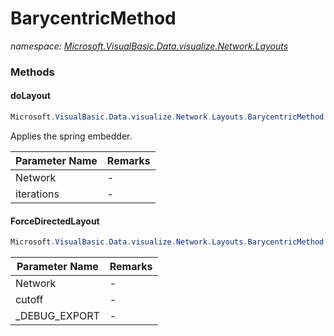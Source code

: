 ﻿# BarycentricMethod
_namespace: <a href="#" onClick="load('/docs/Microsoft.VisualBasic.Data.visualize.Network.Layouts/index.md')">Microsoft.VisualBasic.Data.visualize.Network.Layouts</a>_





### Methods

#### doLayout
```csharp
Microsoft.VisualBasic.Data.visualize.Network.Layouts.BarycentricMethod.doLayout(Microsoft.VisualBasic.Data.visualize.Network.Graph.NetworkGraph,System.Int32,System.Drawing.Size)
```
Applies the spring embedder.

|Parameter Name|Remarks|
|--------------|-------|
|Network|-|
|iterations|-|


#### ForceDirectedLayout
```csharp
Microsoft.VisualBasic.Data.visualize.Network.Layouts.BarycentricMethod.ForceDirectedLayout(Microsoft.VisualBasic.Data.visualize.Network.Graph.NetworkGraph,System.Drawing.Size,System.Double,System.String)
```


|Parameter Name|Remarks|
|--------------|-------|
|Network|-|
|cutoff|-|
|_DEBUG_EXPORT|-|



